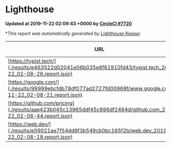 
# Lighthouse

**Updated at 2019-11-22 02:09:43 +0000 by [CircleCI #7720](https://circleci.com/gh/ItinerisLtd/lighthouse-keeper-example/7720)**

**This report was automatically generated by [Lighthouse Keeper](https://github.com/itinerisltd/lighthouse-keeper)*

| URL | Performance | Accessibility | Best Practices | SEO | PWA | Updated At |
| --- | --- | --- | --- | --- | --- | --- |
| [https://typist.tech/](./results/e463522d02041e06b035e8f61910fd43/typist.tech_2019-11-22_02-08-26.report.json) |  |  |  |  |  | 2019-11-22T02:08:26.297Z |
| [https://google.com/](./results/99999ebcfdb78df077ad2727fd00969f/www.google.com_2019-11-22_02-08-21.report.json) | 0.95 | 0.86 | 0.93 | 0.83 | 0.56 | 2019-11-22T02:08:21.595Z |
| [https://github.com/pricing](./results/aae423b045c13965ddf45c696df2484d/github.com_2019-11-22_02-08-44.report.json) | 0.78 | 0.93 | 0.93 | 0.9 | 0.56 | 2019-11-22T02:08:44.175Z |
| [https://web.dev/](./results/e09021ae7f54dd9f3b549cb0bc165f2b/web.dev_2019-11-22_02-08-18.report.json) | 0.94 | 0.9 | 1 | 0.96 | 0.93 | 2019-11-22T02:08:18.007Z |
